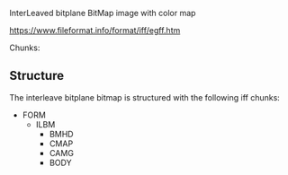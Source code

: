 ﻿
InterLeaved bitplane BitMap image with color map


https://www.fileformat.info/format/iff/egff.htm


Chunks:


## Structure

The interleave bitplane bitmap is structured with the following iff chunks:
- FORM
  - ILBM
    - BMHD
    - CMAP
    - CAMG
    - BODY
